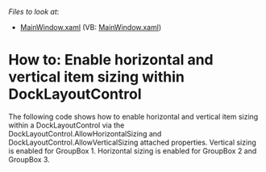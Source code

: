 <!-- default file list -->
*Files to look at*:

* [MainWindow.xaml](./CS/DockLayoutControl_Horz_Vert_Sizing/MainWindow.xaml) (VB: [MainWindow.xaml](./VB/DockLayoutControl_Horz_Vert_Sizing/MainWindow.xaml))
<!-- default file list end -->
# How to: Enable horizontal and vertical item sizing within DockLayoutControl


<p>The following code shows how to enable horizontal and vertical item sizing within a DockLayoutControl via the DockLayoutControl.AllowHorizontalSizing and DockLayoutControl.AllowVerticalSizing attached properties. Vertical sizing is enabled for GroupBox 1. Horizontal sizing is enabled for GroupBox 2 and GroupBox 3.</p>

<br/>


